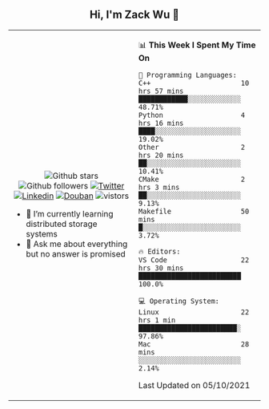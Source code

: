 <h2 align="center"> Hi, I'm Zack Wu 👋 </h2>

<table>
    <tr>
        <td valign="center" width="50%">
            <p align="center">
              <img src="https://img.shields.io/github/stars/izackwu?style=social" alt="Github stars" />
              <img src="https://img.shields.io/github/followers/izackwu?style=social" alt="Github followers" />
              <a href="https://twitter.com/_zackwu"><img src="https://img.shields.io/badge/@__zackwu-1DA1F2?style=flat&logo=Twitter&logoColor=white" alt="Twitter"/></a>
              <a href="https://www.linkedin.com/in/wuzhengke/?locale=en_US"><img src="https://img.shields.io/badge/@wuzhengke-0073b1?style=flat&logo=LinkedIn&logoColor=white" alt="Linkedin" /></a>
              <a href="https://www.douban.com/people/keith1"><img src="https://img.shields.io/badge/@keith1-007722?style=flat&logo=Douban&logoColor=white" alt="Douban" /></a>
              <img src="https://visitor-badge.glitch.me/badge?page_id=keithnull" alt="vistors" />
            </p>
            <ul>
                <li>🌱 I’m currently learning distributed storage systems</li>
                <li>💬 Ask me about everything but no answer is promised</li>
            </ul>
        </td>
       <td valign="top" width="50%">
    
<!--START_SECTION:waka-->
📊 **This Week I Spent My Time On** 

```text
💬 Programming Languages: 
C++                      10 hrs 57 mins      ████████████░░░░░░░░░░░░░   48.71% 
Python                   4 hrs 16 mins       ████░░░░░░░░░░░░░░░░░░░░░   19.02% 
Other                    2 hrs 20 mins       ██░░░░░░░░░░░░░░░░░░░░░░░   10.41% 
CMake                    2 hrs 3 mins        ██░░░░░░░░░░░░░░░░░░░░░░░   9.13% 
Makefile                 50 mins             █░░░░░░░░░░░░░░░░░░░░░░░░   3.72%

🔥 Editors: 
VS Code                  22 hrs 30 mins      █████████████████████████   100.0%

💻 Operating System: 
Linux                    22 hrs 1 min        ████████████████████████░   97.86% 
Mac                      28 mins             ░░░░░░░░░░░░░░░░░░░░░░░░░   2.14%

```


 Last Updated on 05/10/2021
<!--END_SECTION:waka-->
</td></tr>
</table>


